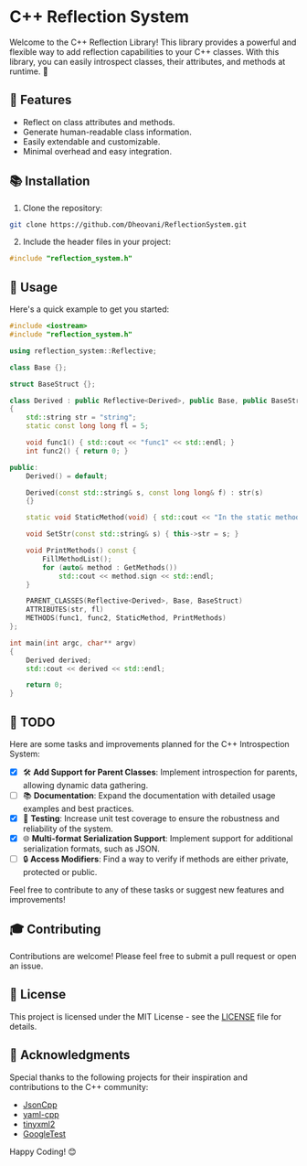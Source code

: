 ﻿# C++ Reflection System

Welcome to the C++ Reflection Library! This library provides a powerful and flexible way to add reflection capabilities to your C++ classes. With this library, you can easily introspect classes, their attributes, and methods at runtime. 🚀

## 🌟 Features

- Reflect on class attributes and methods.
- Generate human-readable class information.
- Easily extendable and customizable.
- Minimal overhead and easy integration.

## 📚 Installation

1. Clone the repository:

```sh
git clone https://github.com/Dheovani/ReflectionSystem.git
```

2. Include the header files in your project:

```cpp
#include "reflection_system.h"
```

## 🚀 Usage
Here's a quick example to get you started:

```cpp
#include <iostream>
#include "reflection_system.h"

using reflection_system::Reflective;

class Base {};

struct BaseStruct {};

class Derived : public Reflective<Derived>, public Base, public BaseStruct
{
    std::string str = "string";
    static const long long fl = 5;

    void func1() { std::cout << "func1" << std::endl; }
    int func2() { return 0; }

public:
    Derived() = default;

    Derived(const std::string& s, const long long& f) : str(s)
    {}

    static void StaticMethod(void) { std::cout << "In the static method" << std::endl; }

    void SetStr(const std::string& s) { this->str = s; }

    void PrintMethods() const {
        FillMethodList();
        for (auto& method : GetMethods())
            std::cout << method.sign << std::endl;
    }

    PARENT_CLASSES(Reflective<Derived>, Base, BaseStruct)
    ATTRIBUTES(str, fl)
    METHODS(func1, func2, StaticMethod, PrintMethods)
};

int main(int argc, char** argv)
{
    Derived derived;
    std::cout << derived << std::endl;

    return 0;
}
```

## 📝 TODO

Here are some tasks and improvements planned for the C++ Introspection System:

- [x] 🛠️ **Add Support for Parent Classes**: Implement introspection for parents, allowing dynamic data gathering.
- [ ] 📚 **Documentation**: Expand the documentation with detailed usage examples and best practices.
- [x] 🧪 **Testing**: Increase unit test coverage to ensure the robustness and reliability of the system.
- [x] 🌐 **Multi-format Serialization Support**: Implement support for additional serialization formats, such as JSON.
- [ ] 🔒 **Access Modifiers**: Find a way to verify if methods are either private, protected or public.

Feel free to contribute to any of these tasks or suggest new features and improvements!

## 🎓 Contributing
Contributions are welcome! Please feel free to submit a pull request or open an issue.

## 📄 License
This project is licensed under the MIT License - see the [LICENSE](LICENSE.txt) file for details.

## 🙏 Acknowledgments
Special thanks to the following projects for their inspiration and contributions to the C++ community:
- [JsonCpp](https://github.com/open-source-parsers/jsoncpp)
- [yaml-cpp](https://github.com/jbeder/yaml-cpp)
- [tinyxml2](https://github.com/leethomason/tinyxml2)
- [GoogleTest](https://github.com/google/googletest)

Happy Coding! 😊
